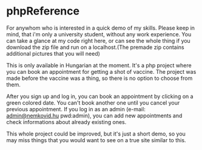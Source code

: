 # phpReference
For anywhom who is interested in a quick demo of my skills. Please keep in mind, that i'm only a university student, without any work experience.
You can take a glance at my code right here, or can see the whole thing if you download the zip file and run on a localhost.(The premade zip contains additional pictures that you will need)

This is only available in Hungarian at the moment.
It's a php project where you can book an appointment for getting a shot of vaccine. 
The project was made before the vaccine was a thing, so there is no option to choose from them. 

After you sign up and log in, you can book an appointment by clicking on a green colored date. You can't book another one until you cancel your previous appointment.
If you log in as an admin (e-mail: admin@nemkovid.hu pwd:admin), you can add new appointments and check informations about already existing ones.

This whole project could be improved, but it's just a short demo, so you may miss things that you would want to see on a true site similar to this.
